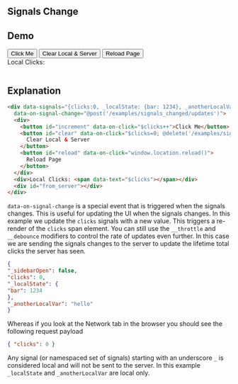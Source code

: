 ## Signals Change

## Demo

<div data-signals="{clicks:0, _localState: {bar: 1234}, _anotherLocalVar: 'hello'}"
  data-on-signal-change="@post('/examples/signals_changed/updates')">
  <div class="flex flex-col md:flex-row gap-4">
    <button id="increment" class="btn btn-success" data-on-click="$clicks++">Click Me</button>
    <button id="clear" class="btn btn-warning"
      data-on-click="$clicks=0; @delete('/examples/signals_changed/updates')">Clear Local & Server</button>
    <button id="reload" class="btn btn-error" data-on-click="window.location.reload()">Reload Page</button>
  </div>
  <div id="local_clicks">Local Clicks: <span data-text="$clicks"></span></div>
  <div id="from_server"></div>
  <pre data-text="ctx.signals.JSON()"></pre>
</div>

## Explanation

```html
<div data-signals="{clicks:0, _localState: {bar: 1234}, _anotherLocalVar: 'hello'}"
  data-on-signal-change="@post('/examples/signals_changed/updates')">
  <div>
    <button id="increment" data-on-click="$clicks++">Click Me</button>
    <button id="clear" data-on-click="$clicks=0; @delete('/examples/signals_changed/updates')">
      Clear Local & Server
    </button>
    <button id="reload" data-on-click="window.location.reload()">
      Reload Page
    </button>
  </div>
  <div>Local Clicks: <span data-text="$clicks"></span></div>
  <div id="from_server"></div>
</div>
```

`data-on-signal-change` is a special event that is triggered when the signals changes. This is useful for updating the
UI
when the signals changes. In this example we update the `clicks` signals with a new value. This triggers a re-render of
the `clicks` span element. You can still use the `__throttle` and `__debounce` modifiers to control the rate of updates
even further. In this case we are sending the signals changes to the server to update the lifetime total clicks the
server has seen.


```json
{
"_sidebarOpen": false,
"clicks": 0,
"_localState": {
"bar": 1234
},
"_anotherLocalVar": "hello"
}
```

Whereas if you look at the Network tab in the browser you should see the following request payload

```json
{ "clicks": 0 }
```

Any signal (or namespaced set of signals) starting with an underscore `_` is considered local and will not be sent to
the server. In this example `_localState` and `_anotherLocalVar` are local only.